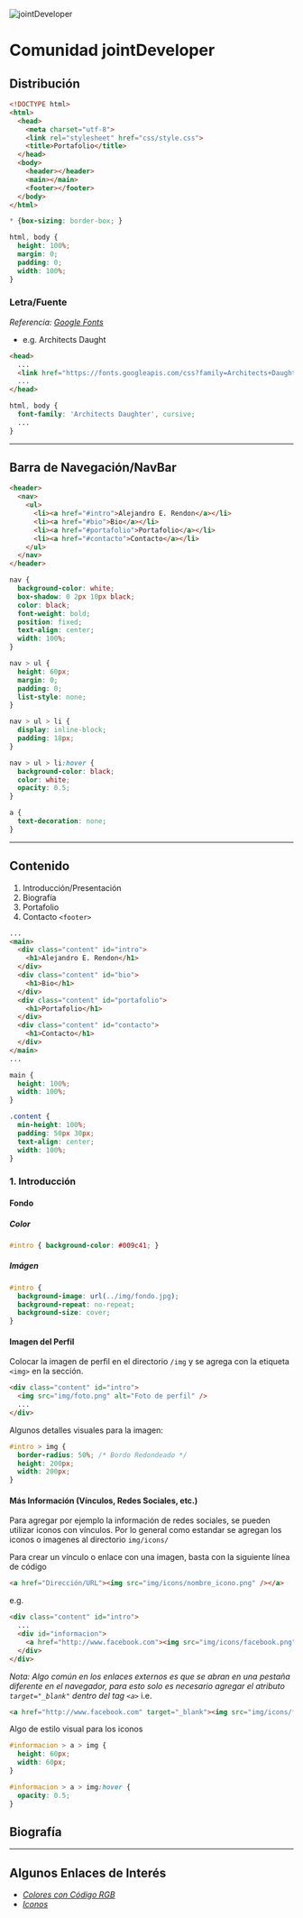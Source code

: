 ![jointDeveloper](https://raw.githubusercontent.com/jointDeveloper/Aprendizaje-Web/gh-pages/IMG/robot-logo.png)

# Comunidad jointDeveloper

## Distribución
```html
<!DOCTYPE html>
<html>
  <head>
    <meta charset="utf-8">
    <link rel="stylesheet" href="css/style.css">
    <title>Portafolio</title>
  </head>
  <body>
    <header></header>
    <main></main>
    <footer></footer>
  </body>
</html>

```
```css
* {box-sizing: border-box; }

html, body {
  height: 100%;
  margin: 0;
  padding: 0;
  width: 100%;
}
```
### Letra/Fuente
_Referencia: [Google Fonts](https://fonts.google.com/)_

* e.g. Architects Daught
```html
<head>
  ...
  <link href="https://fonts.googleapis.com/css?family=Architects+Daughter" rel="stylesheet">
  ...
</head>
```
```css
html, body {
  font-family: 'Architects Daughter', cursive;
  ...
}
```
___
## Barra de Navegación/NavBar
```html
<header>
  <nav>
    <ul>
      <li><a href="#intro">Alejandro E. Rendon</a></li>
      <li><a href="#bio">Bio</a></li>
      <li><a href="#portafolio">Portafolio</a></li>
      <li><a href="#contacto">Contacto</a></li>
    </ul>
  </nav>
</header>
```

```css
nav {
  background-color: white;
  box-shadow: 0 2px 10px black;
  color: black;
  font-weight: bold;
  position: fixed;
  text-align: center;
  width: 100%;
}

nav > ul {
  height: 60px;
  margin: 0;
  padding: 0;
  list-style: none;
}

nav > ul > li {
  display: inline-block;
  padding: 18px;
}

nav > ul > li:hover {
  background-color: black;
  color: white;
  opacity: 0.5;
}

a {
  text-decoration: none;
}
```
___
## Contenido
1. Introducción/Presentación
2. Biografía
3. Portafolio
4. Contacto `<footer>`

```html
...
<main>
  <div class="content" id="intro">
    <h1>Alejandro E. Rendon</h1>
  </div>
  <div class="content" id="bio">
    <h1>Bio</h1>
  </div>
  <div class="content" id="portafolio">
    <h1>Portafolio</h1>
  </div>
  <div class="content" id="contacto">
    <h1>Contacto</h1>
  </div>
</main>
...
```
```css
main {
  height: 100%;
  width: 100%;
}

.content {
  min-height: 100%;
  padding: 50px 30px;
  text-align: center;
  width: 100%;
}
```
### 1. Introducción

#### Fondo
##### Color
```css
#intro { background-color: #009c41; }
```
##### Imágen
```css
#intro {
  background-image: url(../img/fondo.jpg);
  background-repeat: no-repeat;
  background-size: cover;
}
```

#### Imagen del Perfil
Colocar la imagen de perfil en el directorio `/img` y se agrega con la etiqueta `<img>` en la sección.

```html
<div class="content" id="intro">
  <img src="img/foto.png" alt="Foto de perfil" />
  ...
</div>
```
Algunos detalles visuales para la imagen:
```css
#intro > img {
  border-radius: 50%; /* Bordo Redondeado */
  height: 200px;
  width: 200px;
}
```
#### Más Información (Vínculos, Redes Sociales, etc.)

Para agregar por ejemplo la información de redes sociales, se pueden utilizar iconos con vínculos. Por lo general como estandar se agregan los iconos o imagenes al directorio `img/icons/`

Para crear un vínculo o enlace con una imagen, basta con la siguiente línea de código
```html
<a href="Dirección/URL"><img src="img/icons/nombre_icono.png" /></a>
```
e.g.
```html
<div class="content" id="intro">
  ...
  <div id="informacion">
    <a href="http://www.facebook.com"><img src="img/icons/facebook.png" /></a>
  </div>
</div>
```
_Nota: Algo común en los enlaces externos es que se abran en una pestaña diferente en el navegador, para esto solo es necesario agregar el atributo `target="_blank"` dentro del tag `<a>`_ i.e.
```html
<a href="http://www.facebook.com" target="_blank"><img src="img/icons/facebook.png" /></a>
```
Algo de estilo visual para los iconos
```css
#informacion > a > img {
  height: 60px;
  width: 60px;
}
```
```css
#informacion > a > img:hover {
  opacity: 0.5;
}
```
## Biografía



___
## Algunos Enlaces de Interés
* _[Colores con Código RGB](http://www.flatcolorsui.com/)_
* _[Iconos](http://www.flaticon.com/)_
